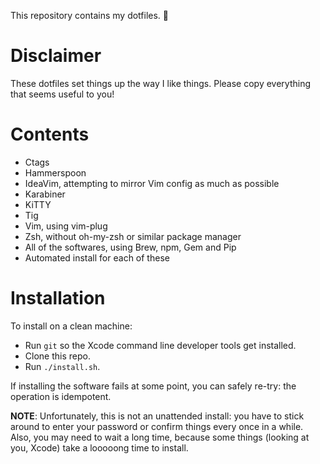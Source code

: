 This repository contains my dotfiles. 🎉

# Disclaimer

These dotfiles set things up the way I like things. Please copy everything that seems useful to you!

# Contents

* Ctags
* Hammerspoon
* IdeaVim, attempting to mirror Vim config as much as possible
* Karabiner
* KiTTY
* Tig
* Vim, using vim-plug
* Zsh, without oh-my-zsh or similar package manager
* All of the softwares, using Brew, npm, Gem and Pip
* Automated install for each of these

# Installation

To install on a clean machine:

* Run `git` so the Xcode command line developer tools get installed.
* Clone this repo.
* Run `./install.sh`.

If installing the software fails at some point, you can safely re-try: the operation is idempotent.

**NOTE**: Unfortunately, this is not an unattended install: you have to stick around to enter your password or confirm things every once in a while. Also, you may need to wait a long time, because some things (looking at you, Xcode) take a looooong time to install.

